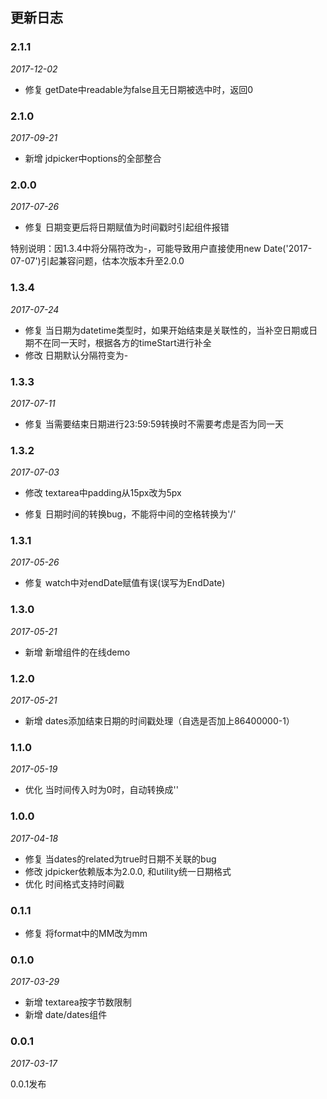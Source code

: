 ## 更新日志

### 2.1.1

*2017-12-02*

- 修复 getDate中readable为false且无日期被选中时，返回0

### 2.1.0

*2017-09-21*

- 新增 jdpicker中options的全部整合

### 2.0.0

*2017-07-26*

- 修复 日期变更后将日期赋值为时间戳时引起组件报错

特别说明：因1.3.4中将分隔符改为-，可能导致用户直接使用new Date('2017-07-07')引起兼容问题，估本次版本升至2.0.0

### 1.3.4

*2017-07-24*

- 修复 当日期为datetime类型时，如果开始结束是关联性的，当补空日期或日期不在同一天时，根据各方的timeStart进行补全
- 修改 日期默认分隔符变为-

### 1.3.3

*2017-07-11*

- 修复 当需要结束日期进行23:59:59转换时不需要考虑是否为同一天

### 1.3.2

*2017-07-03*

- 修改 textarea中padding从15px改为5px

- 修复 日期时间的转换bug，不能将中间的空格转换为'/'

### 1.3.1

*2017-05-26*

- 修复 watch中对endDate赋值有误(误写为EndDate)

### 1.3.0

*2017-05-21*

- 新增 新增组件的在线demo

### 1.2.0

*2017-05-21*

- 新增 dates添加结束日期的时间戳处理（自选是否加上86400000-1）

### 1.1.0

*2017-05-19*

- 优化 当时间传入时为0时，自动转换成''

### 1.0.0

*2017-04-18*

- 修复 当dates的related为true时日期不关联的bug
- 修改 jdpicker依赖版本为2.0.0, 和utility统一日期格式
- 优化 时间格式支持时间戳

### 0.1.1

- 修复 将format中的MM改为mm

### 0.1.0

*2017-03-29*

- 新增 textarea按字节数限制
- 新增 date/dates组件


### 0.0.1

*2017-03-17*

0.0.1发布